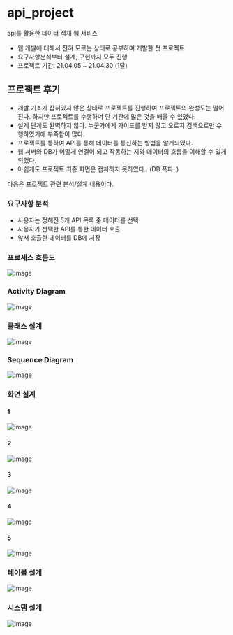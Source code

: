 # api_project
api를 활용한 데이터 적재 웹 서비스

- 웹 개발에 대해서 전혀 모르는 상태로 공부하며 개발한 첫 프로젝트
- 요구사항분석부터 설계, 구현까지 모두 진행
- 프로젝트 기간: 21.04.05 ~ 21.04.30 (1달)

## 프로젝트 후기
- 개발 기초가 잡혀있지 않은 상태로 프로젝트를 진행하여 프로젝트의 완성도는 떨어진다. 하지만 프로젝트를 수행하며 단 기간에 많은 것을 배울 수 있었다. 
- 설계 단계도 완벽하지 않다. 누군가에게 가이드를 받지 않고 오로지 검색으로만 수행하였기에 부족함이 많다.
- 프로젝트를 통하여 API를 통해 데이터를 통신하는 방법을 알게되었다.
- 웹 서버와 DB가 어떻게 연결이 되고 작동하는 지와 데이터의 흐름을 이해할 수 있게 되었다. 
- 아쉽게도 프로젝트 최종 화면은 캡쳐하지 못하였다.. (DB 폭파..)

다음은 프로젝트 관련 분석/설계 내용이다.

### 요구사항 분석
- 사용자는 정해진 5개 API 목록 중 데이터를 선택
- 사용자가 선택한 API를 통한 데이터 호출
- 앞서 호출한 데이터를 DB에 저장

### 프로세스 흐름도
![image](https://user-images.githubusercontent.com/82800203/136960667-f88c4f84-6537-4e08-9b51-f0aa1c38bcbb.png)

### Activity Diagram
![image](https://user-images.githubusercontent.com/82800203/136960856-d2f1d2e0-6850-4aea-9eef-d5d7b33c11e1.png)

### 클래스 설계
![image](https://user-images.githubusercontent.com/82800203/136960932-0baeaa21-7907-434b-8aef-2bbeb462c665.png)

### Sequence Diagram
![image](https://user-images.githubusercontent.com/82800203/136961140-7f2cfae0-88fc-4fa3-98af-54dec8dbb427.png)

### 화면 설계
#### 1
![image](https://user-images.githubusercontent.com/82800203/136961369-7d802a45-0cc6-4f27-a655-63b9c6059224.png)

#### 2
![image](https://user-images.githubusercontent.com/82800203/136961415-ca29a5c5-b367-4012-bfac-669d98ee5e61.png)

#### 3
![image](https://user-images.githubusercontent.com/82800203/136961470-85697ac7-75e6-4f8e-a9f2-f81948e8ea3e.png)

#### 4
![image](https://user-images.githubusercontent.com/82800203/136961530-5776fdc6-6912-4c99-a9a5-c541b15d7cd6.png)

#### 5
![image](https://user-images.githubusercontent.com/82800203/136961571-627d105d-6f64-4f7e-89df-4b77a783030e.png)

### 테이블 설계
![image](https://user-images.githubusercontent.com/82800203/136961711-b5c1f302-9118-4a85-bd49-a116d161a0eb.png)

### 시스템 설계
![image](https://user-images.githubusercontent.com/82800203/136961667-c41e38c4-1fde-417f-b6e0-f4d4687bcf49.png)

